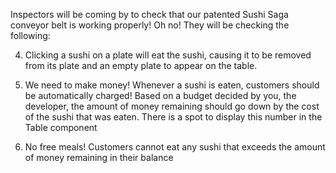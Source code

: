 
Inspectors will be coming by to check that our patented Sushi Saga conveyor belt is working properly! Oh no! They will be checking the following:

<!-- 1. Sushi is properly received from the server -->

<!-- 2. Only 4 sushi are rendered at a time -->

<!-- 3. Clicking the "More Sushi!" button produces a new set of 4 sushi -->

4. Clicking a sushi on a plate will eat the sushi, causing it to be removed from its plate and an empty plate to appear on the table.

5. We need to make money! Whenever a sushi is eaten, customers should be automatically charged! Based on a budget decided by you, the developer, the amount of money remaining should go down by the cost of the sushi that was eaten. There is a spot to display this number in the Table component

6. No free meals! Customers cannot eat any sushi that exceeds the amount of money remaining in their balance
